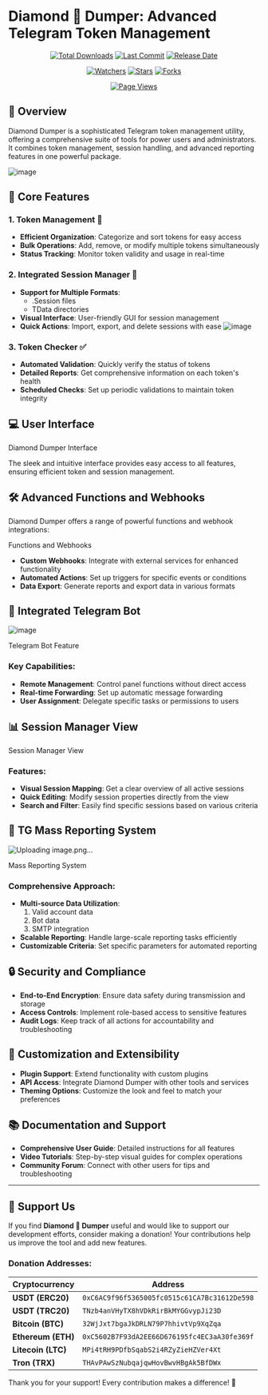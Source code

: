 # Diamond 💎 Dumper: Advanced Telegram Token Management
<div align="center">

[![Total Downloads](https://img.shields.io/github/downloads/L33TSP3AK/Diamond-Dumper/total?style=for-the-badge&color=blue&label=Downloads)][repo]
[![Last Commit](https://img.shields.io/github/last-commit/L33TSP3AK/Diamond-Dumper?style=for-the-badge&color=green&label=Last%20Commit)][repo]
[![Release Date](https://img.shields.io/github/release-date/L33TSP3AK/Diamond-Dumper?style=for-the-badge&color=orange&label=Release%20Date)][releases]

[![Watchers](https://img.shields.io/github/watchers/L33TSP3AK/Diamond-Dumper?style=for-the-badge&color=yellow&label=Watchers)][watchers]
[![Stars](https://img.shields.io/github/stars/L33TSP3AK/Diamond-Dumper?style=for-the-badge&color=yellow&label=Stars)][stars]
[![Forks](https://img.shields.io/github/forks/L33TSP3AK/Diamond-Dumper?style=for-the-badge&color=yellow&label=Forks)][forks]

[![Page Views](https://hits.dwyl.com/L33TSP3AK/Diamond-Dumper.svg?style=for-the-badge&color=purple&label=Views)][repo]

</div>

[repo]: https://github.com/L33TSP3AK/Diamond-Dumper
[releases]: https://github.com/L33TSP3AK/Diamond-Dumper/releases
[watchers]: https://github.com/L33TSP3AK/Diamond-Dumper/watchers
[stars]: https://github.com/L33TSP3AK/Diamond-Dumper/stargazers
[forks]: https://github.com/L33TSP3AK/Diamond-Dumper/network/members

## 🌟 Overview

Diamond Dumper is a sophisticated Telegram token management utility, offering a comprehensive suite of tools for power users and administrators. It combines token management, session handling, and advanced reporting features in one powerful package.

![image](https://github.com/user-attachments/assets/e4f79a64-ee19-4151-86f7-913c77be13b5)

## 🚀 Core Features

### 1. Token Management 🔑
- **Efficient Organization**: Categorize and sort tokens for easy access
- **Bulk Operations**: Add, remove, or modify multiple tokens simultaneously
- **Status Tracking**: Monitor token validity and usage in real-time

### 2. Integrated Session Manager 📁
- **Support for Multiple Formats**:
  - .Session files
  - TData directories
- **Visual Interface**: User-friendly GUI for session management
- **Quick Actions**: Import, export, and delete sessions with ease
![image](https://github.com/user-attachments/assets/fd486f4e-959f-4831-b30a-bde635fcc3d6)

### 3. Token Checker ✅
- **Automated Validation**: Quickly verify the status of tokens
- **Detailed Reports**: Get comprehensive information on each token's health
- **Scheduled Checks**: Set up periodic validations to maintain token integrity

## 💻 User Interface

Diamond Dumper Interface

The sleek and intuitive interface provides easy access to all features, ensuring efficient token and session management.

## 🛠️ Advanced Functions and Webhooks

Diamond Dumper offers a range of powerful functions and webhook integrations:

Functions and Webhooks

- **Custom Webhooks**: Integrate with external services for enhanced functionality
- **Automated Actions**: Set up triggers for specific events or conditions
- **Data Export**: Generate reports and export data in various formats

## 🤖 Integrated Telegram Bot
![image](https://github.com/user-attachments/assets/ec46c43f-5587-4b3a-a145-4581b1692f08)

Telegram Bot Feature

### Key Capabilities:
- **Remote Management**: Control panel functions without direct access
- **Real-time Forwarding**: Set up automatic message forwarding
- **User Assignment**: Delegate specific tasks or permissions to users

## 📊 Session Manager View

Session Manager View

### Features:
- **Visual Session Mapping**: Get a clear overview of all active sessions
- **Quick Editing**: Modify session properties directly from the view
- **Search and Filter**: Easily find specific sessions based on various criteria

## 🚨 TG Mass Reporting System
![Uploading image.png…]()

Mass Reporting System

### Comprehensive Approach:
- **Multi-source Data Utilization**:
  1. Valid account data
  2. Bot data
  3. SMTP integration
- **Scalable Reporting**: Handle large-scale reporting tasks efficiently
- **Customizable Criteria**: Set specific parameters for automated reporting

## 🔒 Security and Compliance
- **End-to-End Encryption**: Ensure data safety during transmission and storage
- **Access Controls**: Implement role-based access to sensitive features
- **Audit Logs**: Keep track of all actions for accountability and troubleshooting

## 🔧 Customization and Extensibility
- **Plugin Support**: Extend functionality with custom plugins
- **API Access**: Integrate Diamond Dumper with other tools and services
- **Theming Options**: Customize the look and feel to match your preferences

## 📚 Documentation and Support
- **Comprehensive User Guide**: Detailed instructions for all features
- **Video Tutorials**: Step-by-step visual guides for complex operations
- **Community Forum**: Connect with other users for tips and troubleshooting

---

## 💖 Support Us

If you find **Diamond 💎 Dumper** useful and would like to support our development efforts, consider making a donation! Your contributions help us improve the tool and add new features.

### Donation Addresses:

| Cryptocurrency | Address |
|----------------|---------|
| **USDT (ERC20)** | `0xC6AC9f96f5365005fc0515c61CA7Bc31612De598` |
| **USDT (TRC20)** | `TNzb4anVHyTX8hVDkRirBkMYGGvypJi23D` |
| **Bitcoin (BTC)** | `32WjJxt7bgaJkDRLN79P7hhivtVp9XqZqa` |
| **Ethereum (ETH)** | `0xC5602B7F93dA2EE66D676195fc4EC3aA30fe369f` |
| **Litecoin (LTC)** | `MPi4tRH9PDfbSqabS2i4RZyZieHZVer4Xt` |
| **Tron (TRX)** | `THAvPAwSzNubqajqwHovBwvHBgAk5BfDWx` |

Thank you for your support! Every contribution makes a difference! 🙌
